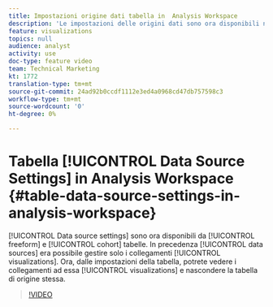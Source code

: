 ```yaml
---
title: Impostazioni origine dati tabella in  Analysis Workspace
description: 'Le impostazioni delle origini dati sono ora disponibili nelle tabelle freeform e cohort. In precedenza, le origini dati potevano essere gestite solo dalle visualizzazioni collegate. Ora, dalle impostazioni della tabella, potrai vedere quali visualizzazioni sono collegate e nascondere la tabella di origine stessa. '
feature: visualizations
topics: null
audience: analyst
activity: use
doc-type: feature video
team: Technical Marketing
kt: 1772
translation-type: tm+mt
source-git-commit: 24ad92b0ccdf1112e3ed4a0968cd47db757598c3
workflow-type: tm+mt
source-wordcount: '0'
ht-degree: 0%

---
```



# Tabella [!UICONTROL Data Source Settings] in  Analysis Workspace {#table-data-source-settings-in-analysis-workspace}

[!UICONTROL Data source settings] sono ora disponibili da [!UICONTROL freeform] e [!UICONTROL cohort] tabelle. In precedenza [!UICONTROL data sources] era possibile gestire solo i collegamenti [!UICONTROL visualizations]. Ora, dalle impostazioni della tabella, potrete vedere i collegamenti ad essa [!UICONTROL visualizations] e nascondere la tabella di origine stessa.

>[!VIDEO](https://video.tv.adobe.com/v/23558/?quality=12)
